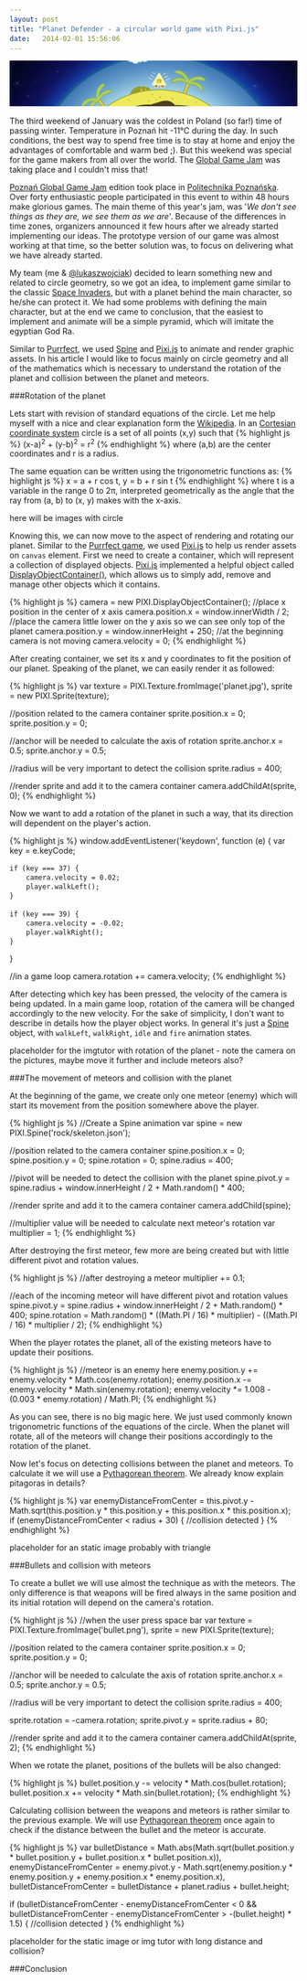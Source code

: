 ```yaml
---
layout: post
title: "Planet Defender - a circular world game with Pixi.js"
date:   2014-02-01 15:56:06
---
```

![Planet Defender](./assets/planet_defender/planet_defender.jpg)

The third weekend of January was the coldest in Poland (so far!) time of passing winter. Temperature in Poznań hit -11°C during the day. In such conditions, the best way to spend free time
is to stay at home and enjoy the advantages of comfortable and warm bed ;). But this weekend was special for the game makers from all over the world. The [Global Game Jam][ggj] was taking place and I couldn't miss that!

<!--more-->

[Poznań Global Game Jam][pggj] edition took place in [Politechnika Poznańska][pp]. Over forty enthusiastic people participated in this event to within 48 hours make glorious games.
The main theme of this year's jam, was '_We don't see things as they are, we see them as we are_'. Because of the differences in time zones, organizers announced it few hours after we already started implementing our ideas.
The prototype version of our game was almost working at that time, so the better solution was, to focus on delivering what we have already started.

My team (me & [@lukaszwojciak][wojciak]) decided to learn something new and related to circle geometry, so we got an idea, to implement game similar to the classic [Space Invaders][spaceinvaders], but with a planet behind the main character, so he/she can protect it.
We had some problems with defining the main character, but at the end we came to conclusion, that the easiest to implement and animate will be a simple pyramid, which will imitate the egyptian God Ra.

Similar to [Purrfect][purrfect_article], we used [Spine][spine] and [Pixi.js][pixi] to animate and render graphic assets. In his article I would like to focus mainly on circle geometry and all of the mathematics which is necessary to understand the rotation of the planet and collision between the planet and meteors.

###Rotation of the planet

Lets start with revision of standard equations of the circle. Let me help myself with a nice and clear explanation form the [Wikipedia][wiki]. In an [Cortesian coordinate system][cortesian] circle is a set of all points (x,y) such that
{% highlight js %}
(x-a)<sup>2</sup> + (y-b)<sup>2</sup> = r<sup>2</sup>
{% endhighlight %}
where (a,b) are the center coordinates and r is a radius.

The same equation can be written using the trigonometric functions as:
{% highlight js %}
x = a + r cos t,
y = b + r sin t
{% endhighlight %}
where t is a variable in the range 0 to 2π, interpreted geometrically as the angle that the ray from (a, b) to (x, y) makes with the x-axis.

here will be images with circle

Knowing this, we can now move to the aspect of rendering and rotating our planet. Similar to the [Purrfect game][purrfect_article], we used [Pixi.js][pixi] to help us render assets on `canvas` element.
First we need to create a container, which will represent a collection of displayed objects. [Pixi.js][pixi] implemented a helpful object called [DisplayObjectContainer()][pixicontainer], which allows us to simply add, remove and manage other objects which it contains.

{% highlight js %}
camera = new PIXI.DisplayObjectContainer();
//place x position in the center of x axis
camera.position.x = window.innerWidth / 2;
//place the camera little lower on the y axis so we can see only top of the planet
camera.position.y = window.innerHeight + 250;
//at the beginning camera is not moving
camera.velocity = 0;
{% endhighlight %}

After creating container, we set its x and y coordinates to fit the position of our planet.
Speaking of the planet, we can easily render it as followed:

{% highlight js %}
var texture = PIXI.Texture.fromImage('planet.jpg'),
    sprite = new PIXI.Sprite(texture);

//position related to the camera container
sprite.position.x = 0;
sprite.position.y = 0;

//anchor will be needed to calculate the axis of rotation
sprite.anchor.x = 0.5;
sprite.anchor.y = 0.5;

//radius will be very important to detect the collision
sprite.radius = 400;

//render sprite and add it to the camera container
camera.addChildAt(sprite, 0);
{% endhighlight %}

Now we want to add a rotation of the planet in such a way, that its direction will dependent on the player's action.

{% highlight js %}
window.addEventListener('keydown', function (e) {
    var key = e.keyCode;

    if (key === 37) {
        camera.velocity = 0.02;
        player.walkLeft();
    }

    if (key === 39) {
        camera.velocity = -0.02;
        player.walkRight();
    }
}

//in a game loop
camera.rotation += camera.velocity;
{% endhighlight %}

After detecting which key has been pressed, the velocity of the camera is being updated. In a main game loop, rotation of the camera will be changed accordingly to the new velocity.
For the sake of simplicity, I don't want to describe in details how the player object works. In general it's just a [Spine][spine] object, with `walkLeft`, `walkRight`, `idle` and `fire` animation states.

placeholder for the imgtutor with rotation of the planet - note the camera on the pictures, maybe move it further and include meteors also?

###The movement of meteors and collision with the planet

At the beginning of the game, we create only one meteor (enemy) which will start its movement from the position somewhere above the player.

{% highlight js %}
//Create a Spine animation
var spine = new PIXI.Spine('rock/skeleton.json');

//position related to the camera container
spine.position.x = 0;
spine.position.y = 0;
spine.rotation = 0;
spine.radius = 400;

//pivot will be needed to detect the collision with the planet
spine.pivot.y = spine.radius + window.innerHeight / 2 + Math.random() * 400;

//render sprite and add it to the camera container
camera.addChild(spine);

//multiplier value will be needed to calculate next meteor's rotation
var multiplier = 1;
{% endhighlight %}

After destroying the first meteor, few more are being created but with little different pivot and rotation values.

{% highlight js %}
//after destroying a meteor
multiplier += 0.1;

//each of the incoming meteor will have different pivot and rotation values
spine.pivot.y = spine.radius + window.innerHeight / 2 + Math.random() * 400;
spine.rotation = Math.random() * ((Math.PI / 16) * multiplier)
                                 - ((Math.PI / 16) * multiplier / 2);
{% endhighlight %}

When the player rotates the planet, all of the existing meteors have to update their positions.

{% highlight js %}
//meteor is an enemy here
enemy.position.y += enemy.velocity * Math.cos(enemy.rotation);
enemy.position.x -= enemy.velocity * Math.sin(enemy.rotation);
enemy.velocity *= 1.008 - (0.003 * enemy.rotation) / Math.PI;
{% endhighlight %}

As you can see, there is no big magic here. We just used commonly known trigonometric functions of the equations of the circle.
When the planet will rotate, all of the meteors will change their positions accordingly to the rotation of the planet.

Now let's focus on detecting collisions between the planet and meteors. To calculate it we will use a [Pythagorean theorem][pyttheorem].
We already know
explain pitagoras in details?

{% highlight js %}
var enemyDistanceFromCenter = this.pivot.y - Math.sqrt(this.position.y * this.position.y
                                             + this.position.x * this.position.x);
if (enemyDistanceFromCenter < radius + 30) {
    //collision detected
}
{% endhighlight %}

placeholder for an static image probably with triangle

###Bullets and collision with meteors

To create a bullet we will use almost the technique as with the meteors. The only difference is that weapons will be fired always in the same position and its initial rotation will depend on the camera's rotation.

{% highlight js %}
//when the user press space bar
var texture = PIXI.Texture.fromImage('bullet.png'),
    sprite = new PIXI.Sprite(texture);

//position related to the camera container
sprite.position.x = 0;
sprite.position.y = 0;

//anchor will be needed to calculate the axis of rotation
sprite.anchor.x = 0.5;
sprite.anchor.y = 0.5;

//radius will be very important to detect the collision
sprite.radius = 400;

sprite.rotation = -camera.rotation;
sprite.pivot.y = sprite.radius + 80;

//render sprite and add it to the camera container
camera.addChildAt(sprite, 2);
{% endhighlight %}

When we rotate the planet, positions of the bullets will be also changed:

{% highlight js %}
bullet.position.y -= velocity * Math.cos(bullet.rotation);
bullet.position.x += velocity * Math.sin(bullet.rotation);
{% endhighlight %}

Calculating collision between the weapons and meteors is rather similar to the previous example. We will use [Pythagorean theorem][pyttheorem] once again to check if the distance between the bullet and the meteor is accurate.

{% highlight js %}
var bulletDistance = Math.abs(Math.sqrt(bullet.position.y * bullet.position.y
                                        + bullet.position.x * bullet.position.x)),
    enemyDistanceFromCenter = enemy.pivot.y - Math.sqrt(enemy.position.y
                        * enemy.position.y + enemy.position.x * enemy.position.x),
    bulletDistanceFromCenter = bulletDistance + planet.radius + bullet.height;

if (bulletDistanceFromCenter - enemyDistanceFromCenter < 0 &&
    bulletDistanceFromCenter - enemyDistanceFromCenter > -(bullet.height) * 1.5) {
    //collision detected
}
{% endhighlight %}

placeholder for the static image or img tutor with long distance and collision?

###Conclusion

[ggj]: http://globalgamejam.org/
[pggj]: http://globalgamejam.org/2014/jam-sites/poznan-game-jam?destination=node/348
[pp]: http://www.put.poznan.pl/
[wojciak]: https://twitter.com/lukaszwojciak
[purrfect_article]: http://zofiakorcz.pl/purrfect-game/
[spine]: http://esotericsoftware.com
[pixi]: http://www.pixijs.com/
[cortesian]: http://en.wikipedia.org/wiki/Cartesian_coordinate_system
[wiki]: http://en.wikipedia.org/wiki/Circle
[spaceinvaders]: https://www.youtube.com/watch?v=QObneYZIdKI
[pixicontainer]: http://www.goodboydigital.com/pixijs/docs/classes/DisplayObjectContainer.html
[pyttheorem]: http://en.wikipedia.org/wiki/Pythagorean_theorem